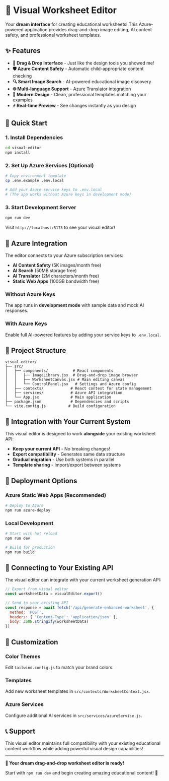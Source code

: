 # 🎨 Visual Worksheet Editor

Your **dream interface** for creating educational worksheets! This Azure-powered application provides drag-and-drop image editing, AI content safety, and professional worksheet templates.

## ✨ Features

- **🎯 Drag & Drop Interface** - Just like the design tools you showed me!
- **🛡️ Azure Content Safety** - Automatic child-appropriate content checking
- **🔍 Smart Image Search** - AI-powered educational image discovery
- **🌐 Multi-language Support** - Azure Translator integration
- **📱 Modern Design** - Clean, professional templates matching your examples
- **⚡ Real-time Preview** - See changes instantly as you design

## 🚀 Quick Start

### 1. Install Dependencies
```bash
cd visual-editor
npm install
```

### 2. Set Up Azure Services (Optional)
```bash
# Copy environment template
cp .env.example .env.local

# Add your Azure service keys to .env.local
# (The app works without Azure keys in development mode)
```

### 3. Start Development Server
```bash
npm run dev
```

Visit `http://localhost:5173` to see your visual editor!

## 🔧 Azure Integration

The editor connects to your Azure subscription services:

- **AI Content Safety** (5K images/month free)
- **AI Search** (50MB storage free) 
- **AI Translator** (2M characters/month free)
- **Static Web Apps** (100GB bandwidth free)

### Without Azure Keys
The app runs in **development mode** with sample data and mock AI responses.

### With Azure Keys
Enable full AI-powered features by adding your service keys to `.env.local`.

## 📁 Project Structure

```
visual-editor/
├── src/
│   ├── components/           # React components
│   │   ├── ImageLibrary.jsx  # Drag-and-drop image browser
│   │   ├── WorksheetCanvas.jsx # Main editing canvas
│   │   └── ControlPanel.jsx   # Settings and Azure config
│   ├── contexts/            # React context for state management
│   ├── services/            # Azure API integration
│   └── App.jsx              # Main application
├── package.json             # Dependencies and scripts
└── vite.config.js          # Build configuration
```

## 🎯 Integration with Your Current System

This visual editor is designed to work **alongside** your existing worksheet API:

- **Keep your current API** - No breaking changes!
- **Export compatibility** - Generates same data structure
- **Gradual migration** - Use both systems in parallel
- **Template sharing** - Import/export between systems

## 🚀 Deployment Options

### Azure Static Web Apps (Recommended)
```bash
# Deploy to Azure
npm run azure-deploy
```

### Local Development
```bash
# Start with hot reload
npm run dev

# Build for production
npm run build
```

## 🔄 Connecting to Your Existing API

The visual editor can integrate with your current worksheet generation API:

```javascript
// Export from visual editor
const worksheetData = visualEditor.export()

// Send to your existing API
const response = await fetch('/api/generate-enhanced-worksheet', {
  method: 'POST',
  headers: { 'Content-Type': 'application/json' },
  body: JSON.stringify(worksheetData)
})
```

## 🎨 Customization

### Color Themes
Edit `tailwind.config.js` to match your brand colors.

### Templates
Add new worksheet templates in `src/contexts/WorksheetContext.jsx`.

### Azure Services
Configure additional AI services in `src/services/azureService.js`.

## 📞 Support

This visual editor maintains full compatibility with your existing educational content workflow while adding powerful visual design capabilities!

---

**🎯 Your dream drag-and-drop worksheet editor is ready!** 

Start with `npm run dev` and begin creating amazing educational content! 🚀
